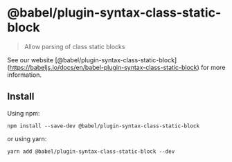 <span class="citation" data-cites="babel/plugin-syntax-class-static-block">@babel/plugin-syntax-class-static-block</span>
=========================================================================================================================

> Allow parsing of class static blocks

See our website <span class="citation" data-cites="babel/plugin-syntax-class-static-block">\[@babel/plugin-syntax-class-static-block\]</span>(https://babeljs.io/docs/en/babel-plugin-syntax-class-static-block) for more information.

Install
-------

Using npm:

    npm install --save-dev @babel/plugin-syntax-class-static-block

or using yarn:

    yarn add @babel/plugin-syntax-class-static-block --dev
